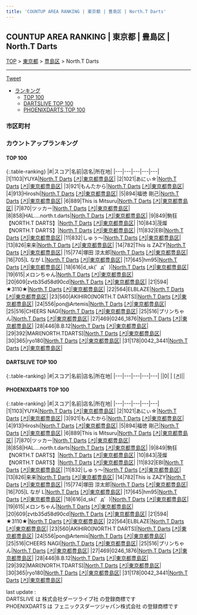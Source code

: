 ```yaml
---
title: 'COUNTUP AREA RANKING | 東京都 | 豊島区 | North.T Darts'
---
```

## COUNTUP AREA RANKING | 東京都 | 豊島区 | North.T Darts

[TOP](/darts/rank/) > [東京都](/darts/rank/東京都/) > [豊島区](/darts/rank/東京都/豊島区/) > North.T Darts

___

<a href="https://twitter.com/share?ref_src=twsrc%5Etfw" data-text="COUNTUP AREA RANKING | 東京都豊島区North.T Darts" class="twitter-share-button" data-hashtags="DARTSLIVE,PHOENIXDARTS,darts,ダーツ" data-show-count="false">Tweet</a>

* [ランキング](#カウントアップランキング)
    * [TOP 100](#top-100)
    * [DARTSLIVE TOP 100](#dartslive-top-100)
    * [PHOENIXDARTS TOP 100](#phoenixdarts-top-100)

### 市区町村

<ul>

</ul>

### カウントアップランキング

#### TOP 100



{:.table-ranking}
|#|スコア|名前|店名|所在地|
|---|---|---|---|---|
|1|1103|<span class="rank-name-pd">YUYA</span>|<a href="/darts/rank/shops/9704.html">North.T Darts</a> <a href="https://vs.phoenixdarts.com/jp/shop/shopDetailInfo/s_9704?s_seq=9704">[↗]</a>|<a href="/darts/rank/東京都/豊島区">東京都豊島区</a>|
|2|1021|<span class="rank-name-pd">あにぃ☆</span>|<a href="/darts/rank/shops/9704.html">North.T Darts</a> <a href="https://vs.phoenixdarts.com/jp/shop/shopDetailInfo/s_9704?s_seq=9704">[↗]</a>|<a href="/darts/rank/東京都/豊島区">東京都豊島区</a>|
|3|921|<span class="rank-name-pd">もんたから</span>|<a href="/darts/rank/shops/9704.html">North.T Darts</a> <a href="https://vs.phoenixdarts.com/jp/shop/shopDetailInfo/s_9704?s_seq=9704">[↗]</a>|<a href="/darts/rank/東京都/豊島区">東京都豊島区</a>|
|4|913|<span class="rank-name-pd">Hiroshi</span>|<a href="/darts/rank/shops/9704.html">North.T Darts</a> <a href="https://vs.phoenixdarts.com/jp/shop/shopDetailInfo/s_9704?s_seq=9704">[↗]</a>|<a href="/darts/rank/東京都/豊島区">東京都豊島区</a>|
|5|894|<span class="rank-name-pd"><span class="pro-icon-pd"></span>福徳 剛己</span>|<a href="/darts/rank/shops/9704.html">North.T Darts</a> <a href="https://vs.phoenixdarts.com/jp/shop/shopDetailInfo/s_9704?s_seq=9704">[↗]</a>|<a href="/darts/rank/東京都/豊島区">東京都豊島区</a>|
|6|889|<span class="rank-name-pd">This is Mitsuru</span>|<a href="/darts/rank/shops/9704.html">North.T Darts</a> <a href="https://vs.phoenixdarts.com/jp/shop/shopDetailInfo/s_9704?s_seq=9704">[↗]</a>|<a href="/darts/rank/東京都/豊島区">東京都豊島区</a>|
|7|870|<span class="rank-name-pd">ツッカー</span>|<a href="/darts/rank/shops/9704.html">North.T Darts</a> <a href="https://vs.phoenixdarts.com/jp/shop/shopDetailInfo/s_9704?s_seq=9704">[↗]</a>|<a href="/darts/rank/東京都/豊島区">東京都豊島区</a>|
|8|858|<span class="rank-name-pd">HAL....north.t.darts</span>|<a href="/darts/rank/shops/9704.html">North.T Darts</a> <a href="https://vs.phoenixdarts.com/jp/shop/shopDetailInfo/s_9704?s_seq=9704">[↗]</a>|<a href="/darts/rank/東京都/豊島区">東京都豊島区</a>|
|9|849|<span class="rank-name-pd">駒狂【NORTH.T DARTS】</span>|<a href="/darts/rank/shops/9704.html">North.T Darts</a> <a href="https://vs.phoenixdarts.com/jp/shop/shopDetailInfo/s_9704?s_seq=9704">[↗]</a>|<a href="/darts/rank/東京都/豊島区">東京都豊島区</a>|
|10|843|<span class="rank-name-pd">茂燦【NORTH.T DARTS】</span>|<a href="/darts/rank/shops/9704.html">North.T Darts</a> <a href="https://vs.phoenixdarts.com/jp/shop/shopDetailInfo/s_9704?s_seq=9704">[↗]</a>|<a href="/darts/rank/東京都/豊島区">東京都豊島区</a>|
|11|832|<span class="rank-name-pd">EBI</span>|<a href="/darts/rank/shops/9704.html">North.T Darts</a> <a href="https://vs.phoenixdarts.com/jp/shop/shopDetailInfo/s_9704?s_seq=9704">[↗]</a>|<a href="/darts/rank/東京都/豊島区">東京都豊島区</a>|
|11|832|<span class="rank-name-pd">しゅぅ～</span>|<a href="/darts/rank/shops/9704.html">North.T Darts</a> <a href="https://vs.phoenixdarts.com/jp/shop/shopDetailInfo/s_9704?s_seq=9704">[↗]</a>|<a href="/darts/rank/東京都/豊島区">東京都豊島区</a>|
|13|826|<span class="rank-name-pd">来来</span>|<a href="/darts/rank/shops/9704.html">North.T Darts</a> <a href="https://vs.phoenixdarts.com/jp/shop/shopDetailInfo/s_9704?s_seq=9704">[↗]</a>|<a href="/darts/rank/東京都/豊島区">東京都豊島区</a>|
|14|782|<span class="rank-name-pd">This is ZAZY</span>|<a href="/darts/rank/shops/9704.html">North.T Darts</a> <a href="https://vs.phoenixdarts.com/jp/shop/shopDetailInfo/s_9704?s_seq=9704">[↗]</a>|<a href="/darts/rank/東京都/豊島区">東京都豊島区</a>|
|15|774|<span class="rank-name-pd">塚田 涼太郎</span>|<a href="/darts/rank/shops/9704.html">North.T Darts</a> <a href="https://vs.phoenixdarts.com/jp/shop/shopDetailInfo/s_9704?s_seq=9704">[↗]</a>|<a href="/darts/rank/東京都/豊島区">東京都豊島区</a>|
|16|705|<span class="rank-name-pd">L なが L</span>|<a href="/darts/rank/shops/9704.html">North.T Darts</a> <a href="https://vs.phoenixdarts.com/jp/shop/shopDetailInfo/s_9704?s_seq=9704">[↗]</a>|<a href="/darts/rank/東京都/豊島区">東京都豊島区</a>|
|17|645|<span class="rank-name-pd">hm95</span>|<a href="/darts/rank/shops/9704.html">North.T Darts</a> <a href="https://vs.phoenixdarts.com/jp/shop/shopDetailInfo/s_9704?s_seq=9704">[↗]</a>|<a href="/darts/rank/東京都/豊島区">東京都豊島区</a>|
|18|616|<span class="rank-name-pd">d_sk(゜д゜)</span>|<a href="/darts/rank/shops/9704.html">North.T Darts</a> <a href="https://vs.phoenixdarts.com/jp/shop/shopDetailInfo/s_9704?s_seq=9704">[↗]</a>|<a href="/darts/rank/東京都/豊島区">東京都豊島区</a>|
|19|615|<span class="rank-name-pd">メロンちゃん</span>|<a href="/darts/rank/shops/9704.html">North.T Darts</a> <a href="https://vs.phoenixdarts.com/jp/shop/shopDetailInfo/s_9704?s_seq=9704">[↗]</a>|<a href="/darts/rank/東京都/豊島区">東京都豊島区</a>|
|20|609|<span class="rank-name-pd">zvtb35d58d90cd</span>|<a href="/darts/rank/shops/9704.html">North.T Darts</a> <a href="https://vs.phoenixdarts.com/jp/shop/shopDetailInfo/s_9704?s_seq=9704">[↗]</a>|<a href="/darts/rank/東京都/豊島区">東京都豊島区</a>|
|21|594|<span class="rank-name-pd">★3110★</span>|<a href="/darts/rank/shops/9704.html">North.T Darts</a> <a href="https://vs.phoenixdarts.com/jp/shop/shopDetailInfo/s_9704?s_seq=9704">[↗]</a>|<a href="/darts/rank/東京都/豊島区">東京都豊島区</a>|
|22|564|<span class="rank-name-pd">ELBLAZE</span>|<a href="/darts/rank/shops/9704.html">North.T Darts</a> <a href="https://vs.phoenixdarts.com/jp/shop/shopDetailInfo/s_9704?s_seq=9704">[↗]</a>|<a href="/darts/rank/東京都/豊島区">東京都豊島区</a>|
|23|560|<span class="rank-name-pd">AKIHIRO[NORTH.T DARTS]</span>|<a href="/darts/rank/shops/9704.html">North.T Darts</a> <a href="https://vs.phoenixdarts.com/jp/shop/shopDetailInfo/s_9704?s_seq=9704">[↗]</a>|<a href="/darts/rank/東京都/豊島区">東京都豊島区</a>|
|24|556|<span class="rank-name-pd">pon@Artemis</span>|<a href="/darts/rank/shops/9704.html">North.T Darts</a> <a href="https://vs.phoenixdarts.com/jp/shop/shopDetailInfo/s_9704?s_seq=9704">[↗]</a>|<a href="/darts/rank/東京都/豊島区">東京都豊島区</a>|
|25|516|<span class="rank-name-pd">CHEERS NAGI</span>|<a href="/darts/rank/shops/9704.html">North.T Darts</a> <a href="https://vs.phoenixdarts.com/jp/shop/shopDetailInfo/s_9704?s_seq=9704">[↗]</a>|<a href="/darts/rank/東京都/豊島区">東京都豊島区</a>|
|25|516|<span class="rank-name-pd">プリンちゃん</span>|<a href="/darts/rank/shops/9704.html">North.T Darts</a> <a href="https://vs.phoenixdarts.com/jp/shop/shopDetailInfo/s_9704?s_seq=9704">[↗]</a>|<a href="/darts/rank/東京都/豊島区">東京都豊島区</a>|
|27|469|<span class="rank-name-pd">0246_1876</span>|<a href="/darts/rank/shops/9704.html">North.T Darts</a> <a href="https://vs.phoenixdarts.com/jp/shop/shopDetailInfo/s_9704?s_seq=9704">[↗]</a>|<a href="/darts/rank/東京都/豊島区">東京都豊島区</a>|
|28|446|<span class="rank-name-pd">B.B.12</span>|<a href="/darts/rank/shops/9704.html">North.T Darts</a> <a href="https://vs.phoenixdarts.com/jp/shop/shopDetailInfo/s_9704?s_seq=9704">[↗]</a>|<a href="/darts/rank/東京都/豊島区">東京都豊島区</a>|
|29|392|<span class="rank-name-pd">MARI[NORTH.TDARTS]</span>|<a href="/darts/rank/shops/9704.html">North.T Darts</a> <a href="https://vs.phoenixdarts.com/jp/shop/shopDetailInfo/s_9704?s_seq=9704">[↗]</a>|<a href="/darts/rank/東京都/豊島区">東京都豊島区</a>|
|30|365|<span class="rank-name-pd">ryo180</span>|<a href="/darts/rank/shops/9704.html">North.T Darts</a> <a href="https://vs.phoenixdarts.com/jp/shop/shopDetailInfo/s_9704?s_seq=9704">[↗]</a>|<a href="/darts/rank/東京都/豊島区">東京都豊島区</a>|
|31|178|<span class="rank-name-pd">0042_3441</span>|<a href="/darts/rank/shops/9704.html">North.T Darts</a> <a href="https://vs.phoenixdarts.com/jp/shop/shopDetailInfo/s_9704?s_seq=9704">[↗]</a>|<a href="/darts/rank/東京都/豊島区">東京都豊島区</a>|


#### DARTSLIVE TOP 100



{:.table-ranking}
|#|スコア|名前|店名|所在地|
|---|---|---|---|---|
||0|<span class="rank-name-dl"> </span>|<a href="/darts/rank/shops/.html"></a> <a href="">[↗]</a>|<a href="/darts/rank//"></a>|


#### PHOENIXDARTS TOP 100



{:.table-ranking}
|#|スコア|名前|店名|所在地|
|---|---|---|---|---|
|1|1103|<span class="rank-name-pd">YUYA</span>|<a href="/darts/rank/shops/9704.html">North.T Darts</a> <a href="https://vs.phoenixdarts.com/jp/shop/shopDetailInfo/s_9704?s_seq=9704">[↗]</a>|<a href="/darts/rank/東京都/豊島区">東京都豊島区</a>|
|2|1021|<span class="rank-name-pd">あにぃ☆</span>|<a href="/darts/rank/shops/9704.html">North.T Darts</a> <a href="https://vs.phoenixdarts.com/jp/shop/shopDetailInfo/s_9704?s_seq=9704">[↗]</a>|<a href="/darts/rank/東京都/豊島区">東京都豊島区</a>|
|3|921|<span class="rank-name-pd">もんたから</span>|<a href="/darts/rank/shops/9704.html">North.T Darts</a> <a href="https://vs.phoenixdarts.com/jp/shop/shopDetailInfo/s_9704?s_seq=9704">[↗]</a>|<a href="/darts/rank/東京都/豊島区">東京都豊島区</a>|
|4|913|<span class="rank-name-pd">Hiroshi</span>|<a href="/darts/rank/shops/9704.html">North.T Darts</a> <a href="https://vs.phoenixdarts.com/jp/shop/shopDetailInfo/s_9704?s_seq=9704">[↗]</a>|<a href="/darts/rank/東京都/豊島区">東京都豊島区</a>|
|5|894|<span class="rank-name-pd"><span class="pro-icon-pd"></span>福徳 剛己</span>|<a href="/darts/rank/shops/9704.html">North.T Darts</a> <a href="https://vs.phoenixdarts.com/jp/shop/shopDetailInfo/s_9704?s_seq=9704">[↗]</a>|<a href="/darts/rank/東京都/豊島区">東京都豊島区</a>|
|6|889|<span class="rank-name-pd">This is Mitsuru</span>|<a href="/darts/rank/shops/9704.html">North.T Darts</a> <a href="https://vs.phoenixdarts.com/jp/shop/shopDetailInfo/s_9704?s_seq=9704">[↗]</a>|<a href="/darts/rank/東京都/豊島区">東京都豊島区</a>|
|7|870|<span class="rank-name-pd">ツッカー</span>|<a href="/darts/rank/shops/9704.html">North.T Darts</a> <a href="https://vs.phoenixdarts.com/jp/shop/shopDetailInfo/s_9704?s_seq=9704">[↗]</a>|<a href="/darts/rank/東京都/豊島区">東京都豊島区</a>|
|8|858|<span class="rank-name-pd">HAL....north.t.darts</span>|<a href="/darts/rank/shops/9704.html">North.T Darts</a> <a href="https://vs.phoenixdarts.com/jp/shop/shopDetailInfo/s_9704?s_seq=9704">[↗]</a>|<a href="/darts/rank/東京都/豊島区">東京都豊島区</a>|
|9|849|<span class="rank-name-pd">駒狂【NORTH.T DARTS】</span>|<a href="/darts/rank/shops/9704.html">North.T Darts</a> <a href="https://vs.phoenixdarts.com/jp/shop/shopDetailInfo/s_9704?s_seq=9704">[↗]</a>|<a href="/darts/rank/東京都/豊島区">東京都豊島区</a>|
|10|843|<span class="rank-name-pd">茂燦【NORTH.T DARTS】</span>|<a href="/darts/rank/shops/9704.html">North.T Darts</a> <a href="https://vs.phoenixdarts.com/jp/shop/shopDetailInfo/s_9704?s_seq=9704">[↗]</a>|<a href="/darts/rank/東京都/豊島区">東京都豊島区</a>|
|11|832|<span class="rank-name-pd">EBI</span>|<a href="/darts/rank/shops/9704.html">North.T Darts</a> <a href="https://vs.phoenixdarts.com/jp/shop/shopDetailInfo/s_9704?s_seq=9704">[↗]</a>|<a href="/darts/rank/東京都/豊島区">東京都豊島区</a>|
|11|832|<span class="rank-name-pd">しゅぅ～</span>|<a href="/darts/rank/shops/9704.html">North.T Darts</a> <a href="https://vs.phoenixdarts.com/jp/shop/shopDetailInfo/s_9704?s_seq=9704">[↗]</a>|<a href="/darts/rank/東京都/豊島区">東京都豊島区</a>|
|13|826|<span class="rank-name-pd">来来</span>|<a href="/darts/rank/shops/9704.html">North.T Darts</a> <a href="https://vs.phoenixdarts.com/jp/shop/shopDetailInfo/s_9704?s_seq=9704">[↗]</a>|<a href="/darts/rank/東京都/豊島区">東京都豊島区</a>|
|14|782|<span class="rank-name-pd">This is ZAZY</span>|<a href="/darts/rank/shops/9704.html">North.T Darts</a> <a href="https://vs.phoenixdarts.com/jp/shop/shopDetailInfo/s_9704?s_seq=9704">[↗]</a>|<a href="/darts/rank/東京都/豊島区">東京都豊島区</a>|
|15|774|<span class="rank-name-pd">塚田 涼太郎</span>|<a href="/darts/rank/shops/9704.html">North.T Darts</a> <a href="https://vs.phoenixdarts.com/jp/shop/shopDetailInfo/s_9704?s_seq=9704">[↗]</a>|<a href="/darts/rank/東京都/豊島区">東京都豊島区</a>|
|16|705|<span class="rank-name-pd">L なが L</span>|<a href="/darts/rank/shops/9704.html">North.T Darts</a> <a href="https://vs.phoenixdarts.com/jp/shop/shopDetailInfo/s_9704?s_seq=9704">[↗]</a>|<a href="/darts/rank/東京都/豊島区">東京都豊島区</a>|
|17|645|<span class="rank-name-pd">hm95</span>|<a href="/darts/rank/shops/9704.html">North.T Darts</a> <a href="https://vs.phoenixdarts.com/jp/shop/shopDetailInfo/s_9704?s_seq=9704">[↗]</a>|<a href="/darts/rank/東京都/豊島区">東京都豊島区</a>|
|18|616|<span class="rank-name-pd">d_sk(゜д゜)</span>|<a href="/darts/rank/shops/9704.html">North.T Darts</a> <a href="https://vs.phoenixdarts.com/jp/shop/shopDetailInfo/s_9704?s_seq=9704">[↗]</a>|<a href="/darts/rank/東京都/豊島区">東京都豊島区</a>|
|19|615|<span class="rank-name-pd">メロンちゃん</span>|<a href="/darts/rank/shops/9704.html">North.T Darts</a> <a href="https://vs.phoenixdarts.com/jp/shop/shopDetailInfo/s_9704?s_seq=9704">[↗]</a>|<a href="/darts/rank/東京都/豊島区">東京都豊島区</a>|
|20|609|<span class="rank-name-pd">zvtb35d58d90cd</span>|<a href="/darts/rank/shops/9704.html">North.T Darts</a> <a href="https://vs.phoenixdarts.com/jp/shop/shopDetailInfo/s_9704?s_seq=9704">[↗]</a>|<a href="/darts/rank/東京都/豊島区">東京都豊島区</a>|
|21|594|<span class="rank-name-pd">★3110★</span>|<a href="/darts/rank/shops/9704.html">North.T Darts</a> <a href="https://vs.phoenixdarts.com/jp/shop/shopDetailInfo/s_9704?s_seq=9704">[↗]</a>|<a href="/darts/rank/東京都/豊島区">東京都豊島区</a>|
|22|564|<span class="rank-name-pd">ELBLAZE</span>|<a href="/darts/rank/shops/9704.html">North.T Darts</a> <a href="https://vs.phoenixdarts.com/jp/shop/shopDetailInfo/s_9704?s_seq=9704">[↗]</a>|<a href="/darts/rank/東京都/豊島区">東京都豊島区</a>|
|23|560|<span class="rank-name-pd">AKIHIRO[NORTH.T DARTS]</span>|<a href="/darts/rank/shops/9704.html">North.T Darts</a> <a href="https://vs.phoenixdarts.com/jp/shop/shopDetailInfo/s_9704?s_seq=9704">[↗]</a>|<a href="/darts/rank/東京都/豊島区">東京都豊島区</a>|
|24|556|<span class="rank-name-pd">pon@Artemis</span>|<a href="/darts/rank/shops/9704.html">North.T Darts</a> <a href="https://vs.phoenixdarts.com/jp/shop/shopDetailInfo/s_9704?s_seq=9704">[↗]</a>|<a href="/darts/rank/東京都/豊島区">東京都豊島区</a>|
|25|516|<span class="rank-name-pd">CHEERS NAGI</span>|<a href="/darts/rank/shops/9704.html">North.T Darts</a> <a href="https://vs.phoenixdarts.com/jp/shop/shopDetailInfo/s_9704?s_seq=9704">[↗]</a>|<a href="/darts/rank/東京都/豊島区">東京都豊島区</a>|
|25|516|<span class="rank-name-pd">プリンちゃん</span>|<a href="/darts/rank/shops/9704.html">North.T Darts</a> <a href="https://vs.phoenixdarts.com/jp/shop/shopDetailInfo/s_9704?s_seq=9704">[↗]</a>|<a href="/darts/rank/東京都/豊島区">東京都豊島区</a>|
|27|469|<span class="rank-name-pd">0246_1876</span>|<a href="/darts/rank/shops/9704.html">North.T Darts</a> <a href="https://vs.phoenixdarts.com/jp/shop/shopDetailInfo/s_9704?s_seq=9704">[↗]</a>|<a href="/darts/rank/東京都/豊島区">東京都豊島区</a>|
|28|446|<span class="rank-name-pd">B.B.12</span>|<a href="/darts/rank/shops/9704.html">North.T Darts</a> <a href="https://vs.phoenixdarts.com/jp/shop/shopDetailInfo/s_9704?s_seq=9704">[↗]</a>|<a href="/darts/rank/東京都/豊島区">東京都豊島区</a>|
|29|392|<span class="rank-name-pd">MARI[NORTH.TDARTS]</span>|<a href="/darts/rank/shops/9704.html">North.T Darts</a> <a href="https://vs.phoenixdarts.com/jp/shop/shopDetailInfo/s_9704?s_seq=9704">[↗]</a>|<a href="/darts/rank/東京都/豊島区">東京都豊島区</a>|
|30|365|<span class="rank-name-pd">ryo180</span>|<a href="/darts/rank/shops/9704.html">North.T Darts</a> <a href="https://vs.phoenixdarts.com/jp/shop/shopDetailInfo/s_9704?s_seq=9704">[↗]</a>|<a href="/darts/rank/東京都/豊島区">東京都豊島区</a>|
|31|178|<span class="rank-name-pd">0042_3441</span>|<a href="/darts/rank/shops/9704.html">North.T Darts</a> <a href="https://vs.phoenixdarts.com/jp/shop/shopDetailInfo/s_9704?s_seq=9704">[↗]</a>|<a href="/darts/rank/東京都/豊島区">東京都豊島区</a>|


<div class="footer border-top border-gray-light mt-5 pt-3 text-right text-gray">
    last update : <span style="font-weight: italic" id="foot_last_modified"></span><br />
    DARTSLIVE は 株式会社ダーツライブ社 の登録商標です<br />
    PHOENIXDARTS は フェニックスダーツジャパン株式会社 の登録商標です<br />
</div>

<script src="https://cdnjs.cloudflare.com/ajax/libs/jquery.tablesorter/2.31.3/js/jquery.tablesorter.min.js" integrity="sha512-qzgd5cYSZcosqpzpn7zF2ZId8f/8CHmFKZ8j7mU4OUXTNRd5g+ZHBPsgKEwoqxCtdQvExE5LprwwPAgoicguNg==" crossorigin="anonymous" referrerpolicy="no-referrer"></script>
<link rel="stylesheet" href="https://cdnjs.cloudflare.com/ajax/libs/jquery.tablesorter/2.31.3/css/theme.default.min.css" integrity="sha512-wghhOJkjQX0Lh3NSWvNKeZ0ZpNn+SPVXX1Qyc9OCaogADktxrBiBdKGDoqVUOyhStvMBmJQ8ZdMHiR3wuEq8+w==" crossorigin="anonymous" referrerpolicy="no-referrer" />
<script>
$(function() {
    $(".table-ranking").tablesorter({sortList:[[0, 0]]});
    $("#foot_last_modified").text(formatDate(new Date(document.lastModified), 'yyyy-MM-dd HH:mm:ss'));
});
</script>

<script async src="https://platform.twitter.com/widgets.js" charset="utf-8"></script>